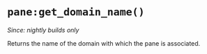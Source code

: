 # `pane:get_domain_name()`

*Since: nightly builds only*

Returns the name of the domain with which the pane is associated.
